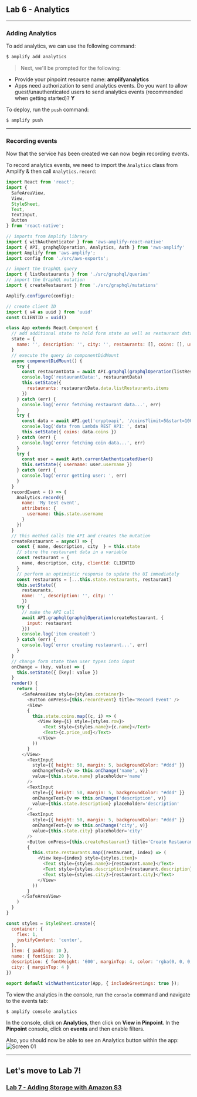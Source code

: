 ## Lab 6 - Analytics

---

### Adding Analytics
To add analytics, we can use the following command:

```sh
$ amplify add analytics
```

> Next, we'll be prompted for the following:

- Provide your pinpoint resource name: __amplifyanalytics__   
- Apps need authorization to send analytics events. Do you want to allow guest/unauthenticated users to send analytics events (recommended when getting started)? __Y__   

To deploy, run the `push` command:

```sh
$ amplify push
```

---

### Recording events

Now that the service has been created we can now begin recording events.

To record analytics events, we need to import the `Analytics` class from Amplify & then call `Analytics.record`:

```js
import React from 'react';
import {
  SafeAreaView,
  View,
  StyleSheet,
  Text,
  TextInput,
  Button
} from 'react-native';

// imports from Amplify library
import { withAuthenticator } from 'aws-amplify-react-native'
import { API, graphqlOperation, Analytics, Auth } from 'aws-amplify'
import Amplify from 'aws-amplify';
import config from './src/aws-exports';

// import the GraphQL query
import { listRestaurants } from './src/graphql/queries'
// import the GraphQL mutation
import { createRestaurant } from './src/graphql/mutations'

Amplify.configure(config);

// create client ID
import { v4 as uuid } from 'uuid'
const CLIENTID = uuid()

class App extends React.Component {
  // add additional state to hold form state as well as restaurant data returned from the API
  state = {
    name: '', description: '', city: '', restaurants: [], coins: [], username: ''
  }
  // execute the query in componentDidMount
  async componentDidMount() {
    try {
      const restaurantData = await API.graphql(graphqlOperation(listRestaurants))
      console.log('restaurantData:', restaurantData)
      this.setState({
        restaurants: restaurantData.data.listRestaurants.items
      })
    } catch (err) {
      console.log('error fetching restaurant data...', err)
    }
    try {
      const data = await API.get('cryptoapi', '/coins?limit=5&start=100')
      console.log('data from Lambda REST API: ', data)
      this.setState({ coins: data.coins })
    } catch (err) {
      console.log('error fetching coin data...', err)
    }
    try {
      const user = await Auth.currentAuthenticatedUser()
      this.setState({ username: user.username })
    } catch (err) {
      console.log('error getting user: ', err)
    }
  }
  recordEvent = () => {
    Analytics.record({
      name: 'My test event',
      attributes: {
        username: this.state.username
      }
    })
  }
  // this method calls the API and creates the mutation
  createRestaurant = async() => {
    const { name, description, city  } = this.state
    // store the restaurant data in a variable
    const restaurant = {
      name, description, city, clientId: CLIENTID
    }
    // perform an optimistic response to update the UI immediately
    const restaurants = [...this.state.restaurants, restaurant]
    this.setState({
      restaurants,
      name: '', description: '', city: ''
      })
    try {
      // make the API call
      await API.graphql(graphqlOperation(createRestaurant, {
        input: restaurant
      }))
      console.log('item created!')
    } catch (err) {
      console.log('error creating restaurant...', err)
    }
  }
  // change form state then user types into input
  onChange = (key, value) => {
    this.setState({ [key]: value })
  }
  render() {
    return (
      <SafeAreaView style={styles.container}>
        <Button onPress={this.recordEvent} title='Record Event' />
        <View>
        {
          this.state.coins.map((c, i) => (
            <View key={i} style={styles.row}>
              <Text style={styles.name}>{c.name}</Text>
              <Text>{c.price_usd}</Text>
            </View>
          ))
        }
      </View>
        <TextInput
          style={{ height: 50, margin: 5, backgroundColor: "#ddd" }}
          onChangeText={v => this.onChange('name', v)}
          value={this.state.name} placeholder='name'
        />
        <TextInput
          style={{ height: 50, margin: 5, backgroundColor: "#ddd" }}
          onChangeText={v => this.onChange('description', v)}
          value={this.state.description} placeholder='description'
        />
        <TextInput
          style={{ height: 50, margin: 5, backgroundColor: "#ddd" }}
          onChangeText={v => this.onChange('city', v)}
          value={this.state.city} placeholder='city'
        />
        <Button onPress={this.createRestaurant} title='Create Restaurant' />
        {
          this.state.restaurants.map((restaurant, index) => (
            <View key={index} style={styles.item}>
              <Text style={styles.name}>{restaurant.name}</Text>
              <Text style={styles.description}>{restaurant.description}</Text>
              <Text style={styles.city}>{restaurant.city}</Text>
            </View>
          ))
        }
      </SafeAreaView>
    )
  }
}

const styles = StyleSheet.create({
  container: {
    flex: 1,
    justifyContent: 'center',
  },
  item: { padding: 10 },
  name: { fontSize: 20 },
  description: { fontWeight: '600', marginTop: 4, color: 'rgba(0, 0, 0, .5)' },
  city: { marginTop: 4 }
})

export default withAuthenticator(App, { includeGreetings: true });
```

To view the analytics in the console, run the `console` command and navigate to the events tab:

```sh
$ amplify console analytics
```

In the console, click on __Analytics__, then click on __View  in Pinpoint__. In the __Pinpoint__ console, click on __events__ and then enable filters.

Also, you should now be able to see an Analytics button within the app:
![Screen 01](screen1.png)

---

## Let's move to Lab 7!
### [Lab 7 - Adding Storage with Amazon S3](../07-storage/README.md)
